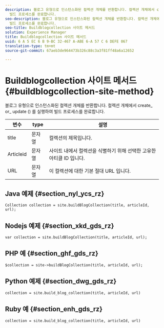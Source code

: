 ```yaml
---
description: 블로그 유형으로 인스턴스화된 컬렉션 개체를 반환합니다. 컬렉션 개체에서 create_ or_ update () 를 실행하여
  빌드 프로세스를 완료합니다.
seo-description: 블로그 유형으로 인스턴스화된 컬렉션 개체를 반환합니다. 컬렉션 개체에서 create_ or_ update () 를 실행하여
  빌드 프로세스를 완료합니다.
seo-title: Buildblogcollection 사이트 메서드
solution: Experience Manager
title: Buildblogcollection 사이트 메서드
uuid: 6 A 5 EC 6 B 9-BC 32-467 A-ABE 6-A 57 C 6 DEFE 067
translation-type: tm+mt
source-git-commit: 67aeb3de964473b326c88c3a3f81ff48a6a12652

---
```



# Buildblogcollection 사이트 메서드{#buildblogcollection-site-method}

블로그 유형으로 인스턴스화된 컬렉션 개체를 반환합니다. 컬렉션 개체에서 create_ or_ update () 를 실행하여 빌드 프로세스를 완료합니다.

| 변수 | type | 설명 |
|--- |--- |--- |
| title | 문자열 | 컬렉션의 제목입니다. |
| Articleid | 문자열 | 사이트 내에서 컬렉션을 식별하기 위해 선택한 고유한 아티클 ID 입니다. |
| URL | 문자열 | 이 컬렉션에 대한 기본 절대 URL 입니다. |

## Java 예제 {#section_nyl_ycs_rz}

```
Collection collection = site.buildBlogCollection(title, articleId, url); 
```

## Nodejs 예제 {#section_xkd_gds_rz}

```
var collection = site.buildBlogCollection(title, articleId, url); 
```

## PHP 예 {#section_ghf_gds_rz}

```
$collection = site->buildBlogCollection(title, articleId, url); 
```

## Python 예제 {#section_dwg_gds_rz}

```
collection = site.build_blog_collection(title, articleId, url) 
```

## Ruby 예 {#section_enh_gds_rz}

```
collection = site.build_blog_collection(title, articleId, url) 
```

